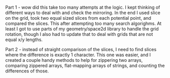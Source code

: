 Part 1 - wow did this take too many attempts at the logic.  I kept thinking of different ways to deal with and check the mirroring.  In the end I used slice on the grid, took two equal sized slices from each potential point, and compared the slices.  This after attempting too many search algorighms.  At least I got to use parts of my geometry/space2d library to handle the grid rotation, though I also had to update that to deal with grids that are not equal x/y lengths.

Part 2 - instead of straight comparison of the slices, I need to find slices where the difference is exactly 1 character.  This one was easier, and I created a couple handy methods to help for zippering two arrays, comparing zippered arrays, flat-mapping arrays of strings, and counting the differences of those.